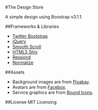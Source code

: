 #The Design Store

A simple design using Boostrap v3.1.1.

##Frameworks & Libraries
- [Twitter Bootstrap](https://github.com/twbs/bootstrap)
- [jQuery](https://jquery.com/)
- [Smooth Scroll](https://github.com/cferdinandi/smooth-scroll)
- [HTML5 Shiv](https://github.com/aFarkas/html5shiv)
- [Respond](https://github.com/scottjehl/Respond)
- [Normalize](https://github.com/necolas/normalize.css)

##Assets
- Background images are from [Pixabay](https://pixabay.com).
- Avatars are from [Facebox](http://facebox.io/).
- Service graphics are from [Round Icons](https://roundicons.com/).

##License
MIT Licensing